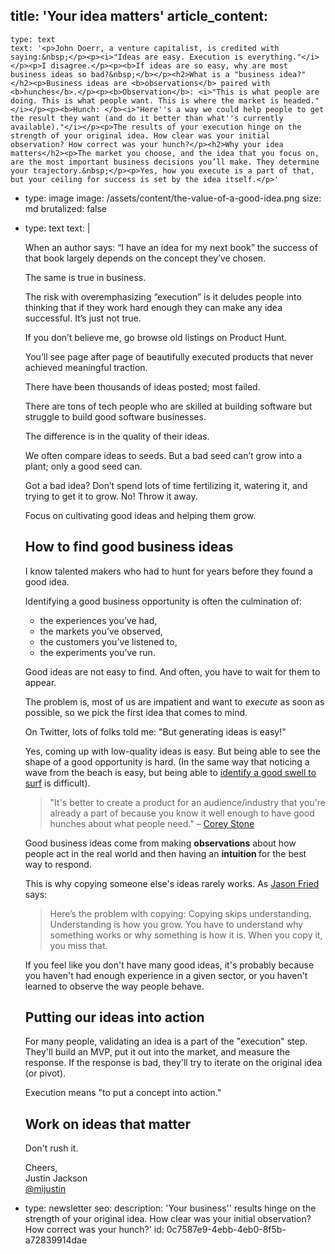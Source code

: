 title: 'Your idea matters'
article_content:
  -
    type: text
    text: '<p>John Doerr, a venture capitalist, is credited with saying:&nbsp;</p><p><i>"Ideas are easy. Execution is everything."</i></p><p>I disagree.</p><p><b>If ideas are so easy, why are most business ideas so bad?&nbsp;</b></p><h2>What is a "business idea?"</h2><p>Business ideas are <b>observations</b> paired with <b>hunches</b>.</p><p><b>Observation</b>: <i>"This is what people are doing. This is what people want. This is where the market is headed."</i></p><p><b>Hunch: </b><i>"Here''s a way we could help people to get the result they want (and do it better than what''s currently available)."</i></p><p>The results of your execution hinge on the strength of your original idea. How clear was your initial observation? How correct was your hunch?</p><h2>Why your idea matters</h2><p>The market you choose, and the idea that you focus on, are the most important business decisions you’ll make. They determine your trajectory.&nbsp;</p><p>Yes, how you execute is a part of that, but your ceiling for success is set by the idea itself.</p>'
  -
    type: image
    image: /assets/content/the-value-of-a-good-idea.png
    size: md
    brutalized: false
  -
    type: text
    text: |
      <p>When an author says: “I have an idea for my next book” the success of that book largely depends on the concept they’ve chosen.
      
      The same is true in business.</p><p>The risk with overemphasizing “execution” is it deludes people into thinking that if they work hard enough they can make any idea successful. It’s just not true.&nbsp;</p><p>If you don’t believe me, go browse old listings on Product Hunt. 
      
      You’ll see page after page of beautifully executed products that never achieved meaningful traction.
      
      There have been thousands of ideas posted; most failed.&nbsp;</p><p>There are tons of tech people who are skilled at building software but struggle to build good software businesses.
      
      The difference is in the quality of their ideas.</p><p>We often compare ideas to seeds. But a bad seed can’t grow into a plant; only a good seed can.&nbsp;
      </p><p>Got a bad idea? Don’t spend lots of time fertilizing it, watering it, and trying to get it to grow. No! Throw it away.
      
      Focus on cultivating good ideas and helping them grow.&nbsp;</p><h2>How to find good business ideas</h2><p>I know talented makers who had to hunt for years before they found a good idea.&nbsp;</p><p>Identifying a good business opportunity is often the culmination of:</p><ul><li>the experiences you’ve had,</li><li>the markets you’ve observed,</li><li>the customers you’ve listened to,</li><li>the experiments you’ve run.&nbsp;</li></ul><p>Good ideas are not easy to find. And often, you have to wait for them to appear.&nbsp;</p><p>The problem is, most of us are impatient and want to <i>execute</i> as soon as possible, so we pick the first idea that comes to mind.</p><p>On Twitter, lots of folks told me: "But generating ideas is easy!"</p><p>Yes, coming up with low-quality ideas is easy. But being able to see the shape of a good opportunity is hard. (In the same way that noticing a wave from the beach is easy, but being able to <a href="/surfing">identify a good swell to surf</a> is difficult).</p><blockquote><p>"It's better to create a product for an audience/industry that you're already a part of because you know it well enough to have good hunches about what people need." – <a href="https://twitter.com/coreywstone">Corey Stone</a></p></blockquote><p>Good business ideas come from making&nbsp;<b>observations</b>&nbsp;about how people act in the real world and then having an <b>intuition </b>for the best way to respond.</p><p>This is why copying someone else's ideas rarely works. As <a href="https://signalvnoise.com/posts/1561-why-you-shouldnt-copy-us-or-anyone-else">Jason Fried</a> says:</p><blockquote><p>Here’s the problem with copying: Copying skips understanding. Understanding is how you grow. You have to understand why something works or why something is how it is. When you copy it, you miss that.</p></blockquote><p>If you feel like you don't have many good ideas, it's probably because you haven't had enough experience in a given sector, or you haven't learned to observe the way people behave.</p><h2>Putting our ideas into action</h2><p>For many people, validating an idea is a part of the "execution" step. They'll build an MVP, put it out into the market, and measure the response. If the response is bad, they'll try to iterate on the original idea (or pivot).</p><p>Execution means "to put a concept into action."&nbsp;</p><h2>Work on ideas that matter</h2><p>Don't rush it.</p><p>Cheers,<br>Justin Jackson<br><a href="https://twitter.com/mijustin">@mijustin</a></p>
  -
    type: newsletter
seo:
  description: 'Your business'' results hinge on the strength of your original idea. How clear was your initial observation? How correct was your hunch?'
id: 0c7587e9-4ebb-4eb0-8f5b-a72839914dae
